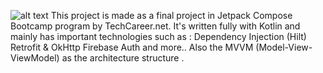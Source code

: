 ![alt text]([http://url/to/img.png](https://user-images.githubusercontent.com/25181517/185062810-7ee0c3d2-17f2-4a98-9d8a-a9576947692b.png))  This project is made as a final project in Jetpack Compose Bootcamp program by TechCareer.net.
It's written fully with Kotlin and mainly has important technologies such as :
Dependency Injection (Hilt)
Retrofit & OkHttp
Firebase Auth
and more..
Also the MVVM (Model-View-ViewModel) as the architecture structure .

